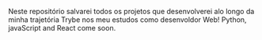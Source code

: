 Neste repositório salvarei todos os projetos que desenvolverei alo longo da minha trajetória Trybe nos meu estudos como desenvoldor Web! Python, javaScript and React come soon.